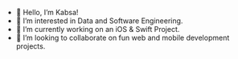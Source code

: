 - 👋 Hello, I’m Kabsa!
- 👀 I’m interested in Data and Software Engineering. 
- 🌱 I’m currently working on an iOS & Swift Project.   
- 💞️ I’m looking to collaborate on fun web and mobile development projects.     

   
 
<!---
KabsaA/KabsaA is a ✨ special ✨ repository because its `README.md` (this file) appears on your GitHub profile.
You can click the Preview link to take a look at your changes.     
--->  
 

